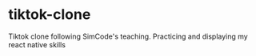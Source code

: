 # tiktok-clone
Tiktok clone following SimCode's teaching. Practicing and displaying my react native skills
